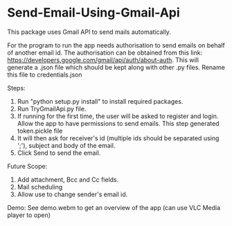 # Send-Email-Using-Gmail-Api
This package uses Gmail API to send mails automatically.

For the program to run the app needs authorisation to send emails on behalf of another email id. The authorisation can be obtained from this link: https://developers.google.com/gmail/api/auth/about-auth. This will generate a .json file which should be kept along with other .py files. Rename this file to credentials.json

Steps:
 1. Run "python setup.py install" to install required packages.
 2. Run TryGmailApi.py file.
 3. If running for the first time, the user will be asked to register and login. Allow the app to have permissions to send emails. This step generated token.pickle file
 4. It will then ask for receiver's id (multiple ids should be separated using ';'), subject and body of the email.
 5. Click Send to send the email.
 
Future Scope:
 1. Add attachment, Bcc and Cc fields.
 2. Mail scheduling
 3. Allow use to change sender's email id.

Demo: See demo.webm to get an overview of the app (can use VLC Media player to open)
